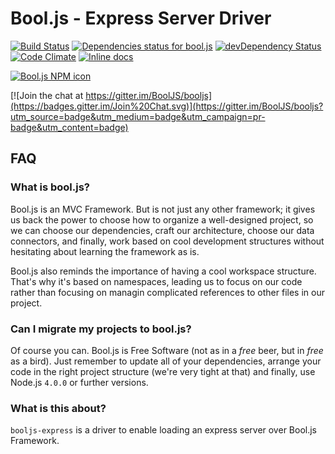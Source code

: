 # Bool.js - Express Server Driver

[![Build Status](https://travis-ci.org/BoolJS/booljs.svg?branch=master)](https://travis-ci.org/BoolJS/booljs) [![Dependencies status for bool.js](https://david-dm.org/booljs/booljs.svg)](https://david-dm.org/booljs/booljs) [![devDependency Status](https://david-dm.org/booljs/booljs/dev-status.svg)](https://david-dm.org/booljs/booljs#info=devDependencies) [![Code Climate](https://codeclimate.com/github/BoolJS/booljs/badges/gpa.svg)](https://codeclimate.com/github/BoolJS/booljs) [![Inline docs](http://inch-ci.org/github/booljs/booljs.svg?branch=master)](http://inch-ci.org/github/booljs/booljs)

[![Bool.js NPM icon](https://nodei.co/npm/bool.js.png)](https://npmjs.com/packages/bool.js)

[![Join the chat at https://gitter.im/BoolJS/booljs](https://badges.gitter.im/Join%20Chat.svg)](https://gitter.im/BoolJS/booljs?utm_source=badge&utm_medium=badge&utm_campaign=pr-badge&utm_content=badge)

## FAQ

### What is bool.js?
Bool.js is an MVC Framework. But is not just any other framework; it gives us back the power to choose how to organize a well-designed project, so we can choose our dependencies, craft our architecture, choose our data connectors, and finally, work based on cool development structures without hesitating about learning the framework as is.

Bool.js also reminds the importance of having a cool workspace structure. That's why it's based on namespaces, leading us to focus on our code rather than focusing on managin complicated references to other files in our project.

### Can I migrate my projects to bool.js?
Of course you can. Bool.js is Free Software (not as in a *free* beer, but in *free* as a bird). Just remember to update all of your dependencies, arrange your code in the right project structure (we're very tight at that) and finally, use Node.js `4.0.0` or further versions.

### What is this about?
`booljs-express` is a driver to enable loading an express server over Bool.js Framework.

